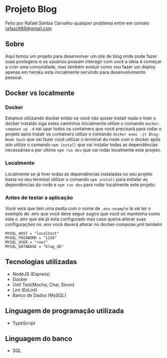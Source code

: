 # Projeto Blog

Feito por Rafael Santos Carvalho qualquer problema entre em contato rafasc866@gmail.com

## Sobre

Aqui temos um projeto para desenvolver um site de blog onde pode fazer suas postagens e os usuários
possam interagir com você a ideia é começar a criar uma comunidade, mas também evoluir como vou fazer um deploy apenas em heroku esta inicialmente servindo para desenvolvimento pessoal.

## Docker vs localmente

### Docker

Estamos utilizando docker então se você não quiser instalr nada e tiver o docker instaldo siga estes caminhos inicialmente utilize o comando `docker-compose up -d` vai upar todos os containers que você precisará para rodar o projeto após instalr os containers utilize o comando `docker exec -it Blog-Node bash` que vai fazer você utilizar o terminal do node com o docker após isto utilize o comando `npm install` que vai instalar todas as dependências necessárias e por ultimo `npm run dev` que vai rodar localmente este projeto.

### Localmente

Localmente se já tiver todas as dependências instaladas no seu projeto basta no seu terminal utilizar o comando `npm install` para instalar as dependências do node e `npm run dev` para rodar localmente este projeto.

### Antes de testar a aplicação

Você verá que tem uma pasta com o nome de `.env.example` lá vai ter o exemplo do .env que você deve seguir sugiro que você só mantenha como esta o .env que ele já esta configurado mas caso queira alterar suas configurações no .env você deverá alterar no docker-compose.yml também

```
MYSQL_HOST = "localhost"
MYSQL_PASSWORD = "1234"
MYSQL_USER = "root"
MYSQL_DATABASE = "blog_db"
```

## Tecnologias utilizadas

- NodeJS (Express)
- Docker
- Unit Test(Mocha, Chai, Sinon)
- Lint (EsLint)
- Banco de Dados (MySQL)

## Linguagem de programação utilizada

- TypeScript

## Linguagem do banco

- SQL

